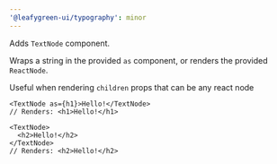 ```yaml
---
'@leafygreen-ui/typography': minor
---
```


Adds `TextNode` component. 

Wraps a string in the provided `as` component,
or renders the provided `ReactNode`.

Useful when rendering `children` props that can be any react node

```tsx
<TextNode as={h1}>Hello!</TextNode> 
// Renders: <h1>Hello!</h1>
```

```tsx
<TextNode>
  <h2>Hello!</h2>
</TextNode> 
// Renders: <h2>Hello!</h2>
```